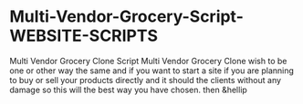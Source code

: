 # Multi-Vendor-Grocery-Script-WEBSITE-SCRIPTS
Multi Vendor Grocery Clone Script Multi Vendor Grocery Clone wish to be one or other way the same and if you want to start a site  if you are planning to buy or  sell your products directly and it should the clients without any damage so this will the best way you have chosen.  then &amp;hellip
